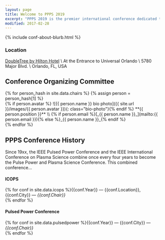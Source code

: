 ```yaml
---
layout: page
title: Welcome to PPPS 2019
excerpt: "PPPS 2019 is the premier international conference dedicated to pulsed power and plasma science."
modified: 2017-02-28
---
```


{% include conf-about-blurb.html %}

### Location

[DoubleTree by Hilton Hotel](http://doubletree3.hilton.com/en/hotels/florida/doubletree-by-hilton-hotel-at-the-entrance-to-universal-orlando-MCOUNDT/index.html) \\
At the Entrance to Universal Orlando \\
5780 Major Blvd. \\
Orlando, FL, USA


<div class="gallery-ender"></div>

## Conference Organizing Committee

<div class="gallery">
{% for person_hash in site.data.chairs %}
{% assign person = person_hash[1] %}
<div markdown="1" class="item">
{% if person.avatar %} ![{{ person.name }} bio photo]({{ site.url }}/images/{{ person.avatar }}){: class="bio-photo"}{% endif %}
**{{ person.position }}**  \\
{% if person.email %}[_{{ person.name }}_](mailto:{{ person.email }}){% else %}_{{ person.name }}_{% endif %}
</div>
{% endfor %}
</div>

<div class="gallery-ender"></div>


## PPPS Conference History

Since 19xx, the IEEE Pulsed Power Conference and the IEEE International Conference on Plasma Science combine once every four years to become the Pulse Power and Plasma Science Conference. This combined conference...

#### ICOPS
{% for conf in site.data.icops %}{{conf.Year}} &mdash; {{conf.Location}}, {{conf.City}} &mdash; <em>{{conf.Chair}}</em> <br> {% endfor %}

#### Pulsed Power Conference
{% for conf in site.data.pulsedpower %}{{conf.Year}} &mdash; {{conf.City}} &mdash; <em>{{conf.Chair}}</em> <br> {% endfor %}


